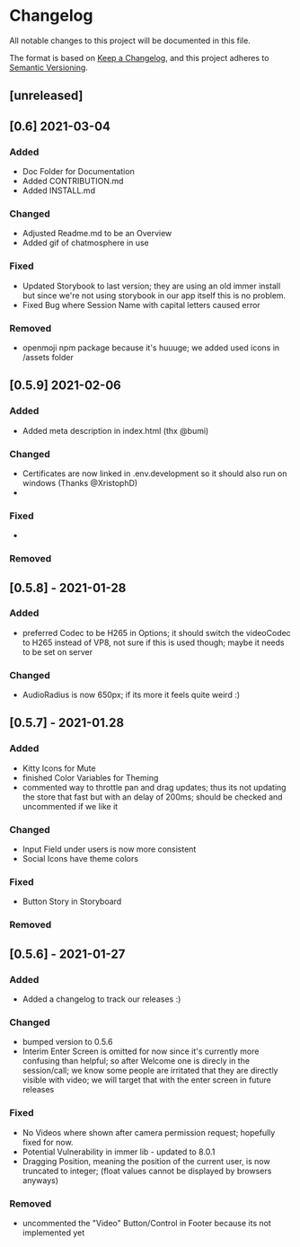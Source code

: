 # Changelog
All notable changes to this project will be documented in this file.

The format is based on [Keep a Changelog](https://keepachangelog.com/en/1.0.0/),
and this project adheres to [Semantic Versioning](https://semver.org/spec/v2.0.0.html).

## [unreleased]



## [0.6] 2021-03-04 

### Added
- Doc Folder for Documentation 
- Added CONTRIBUTION.md 
- Added INSTALL.md

### Changed
- Adjusted Readme.md to be an Overview
- Added gif of chatmosphere in use

### Fixed
- Updated Storybook to last version; they are using an old immer install but since we're not using storybook in our app itself this is no problem.
- Fixed Bug where Session Name with capital letters caused error

### Removed
- openmoji npm package because it's huuuge; we added used icons in /assets folder

## [0.5.9] 2021-02-06

### Added
  - Added meta description in index.html (thx @bumi)

### Changed
  - Certificates are now linked in .env.development so it should also run on windows (Thanks @XristophD)
  - 

### Fixed
  -
### Removed

## [0.5.8] - 2021-01-28

### Added
  - preferred Codec to be H265 in Options; it should switch the videoCodec to H265 instead of VP8, not sure if this is used though; maybe it needs to be set on server

### Changed
  - AudioRadius is now 650px; if its more it feels quite weird :)


## [0.5.7] - 2021-01.28

### Added
  - Kitty Icons for Mute
  - finished Color Variables for Theming
  - commented way to throttle pan and drag updates; thus its not updating the store that fast but with an delay of 200ms; should be checked and uncommented if we like it

### Changed
  - Input Field under users is now more consistent
  - Social Icons have theme colors

### Fixed
  - Button Story in Storyboard

### Removed

## [0.5.6] - 2021-01-27

### Added
  - Added a changelog to track our releases :)

### Changed
  - bumped version to 0.5.6
  - Interim Enter Screen is omitted for now since it's currently more confusing than helpful; 
    so after Welcome one is direcly in the session/call; 
    we know some people are irritated that they are directly visible with video; we will target that with the enter screen in future releases


### Fixed
  - No Videos where shown after camera permission request; hopefully fixed for now. 
  - Potential Vulnerability in immer lib - updated to 8.0.1
  - Dragging Position, meaning the position of the current user, is now truncated to integer; (float values cannot be displayed by browsers anyways)

### Removed
  - uncommented the "Video" Button/Control in Footer because its not implemented yet


